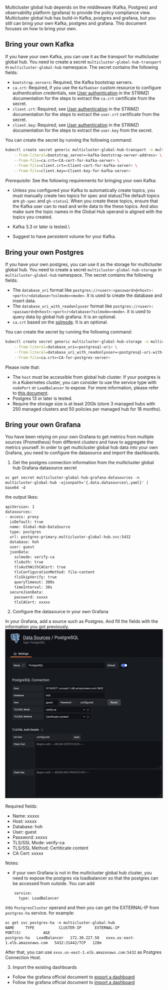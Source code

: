 Multicluster global hub depends on the middleware (Kafka, Postgres) and observability platform (grafana) to provide the policy compliance view. Multicluster global hub has build-in Kafka, postgres and grafana, but you still can bring your own Kafka, postgres and grafana. This document focuses on how to bring your own.

## Bring your own Kafka

If you have your own Kafka, you can use it as the transport for multicluster global hub. You need to create a secret `multicluster-global-hub-transport` in `multicluster-global-hub` namespace. The secret contains the following fields:

- `bootstrap.servers`: Required, the Kafka bootstrap servers.
- `ca.crt`: Required, if you use the `KafkaUser` custom resource to configure authentication credentials, see [User authentication](https://strimzi.io/docs/operators/latest/deploying.html#con-securing-client-authentication-str) in the STRIMZI documentation for the steps to extract the `ca.crt` certificate from the secret.
- `client.crt`: Required, see [User authentication](https://strimzi.io/docs/operators/latest/deploying.html#con-securing-client-authentication-str) in the STRIMZI documentation for the steps to extract the `user.crt` certificate from the secret.
- `client.key`: Required, see [User authentication](https://strimzi.io/docs/operators/latest/deploying.html#con-securing-client-authentication-str) in the STRIMZI documentation for the steps to extract the `user.key` from the secret.

You can create the secret by running the following command:
```bash
kubectl create secret generic multicluster-global-hub-transport -n multicluster-global-hub \
    --from-literal=bootstrap_server=<kafka-bootstrap-server-address> \
    --from-file=ca.crt=<CA-cert-for-kafka-server> \
    --from-file=client.crt=<Client-cert-for-kafka-server> \
    --from-file=client.key=<Client-key-for-kafka-server> 
```

*Prerequisite:*  See the following requirements for bringing your own Kafka: 

- Unless you configured your Kafka to automatically create topics, you must manually create two topics for spec and status(The default topics are `gh-spec` and `gh-status`). When you create these topics, ensure that the Kafka user can to read and write data to the these topics. And also make sure the topic names in the Global Hub operand is aligned with the topics you created.

- Kafka 3.3 or later is tested.\

- Suggest to have persistent volume for your Kafka.

## Bring your own Postgres

If you have your own postgres, you can use it as the storage for multicluster global hub. You need to create a secret `multicluster-global-hub-storage` in `multicluster-global-hub` namespace. The secret contains the following fields:

- The `database_uri` format like `postgres://<user>:<password>@<host>:<port>/<database>?sslmode=<mode>`. It is used to create the database and insert data.
- The `database_uri_with_readonlyuser` format like `postgres://<user>:<password>@<host>:<port>/<database>?sslmode=<mode>`. it is used to query data by global hub grafana. It is an optional.
- `ca.crt` based on the [sslmode](https://www.postgresql.org/docs/current/libpq-connect.html#LIBPQ-CONNSTRING). It is an optional.

You can create the secret by running the following command:
```bash
kubectl create secret generic multicluster-global-hub-storage -n multicluster-global-hub \
    --from-literal=database_uri=<postgresql-uri> \
    --from-literal=database_uri_with_readonlyuser=<postgresql-uri-with-readonlyuser> \
    --from-file=ca.crt=<CA-for-postgres-server>
```
Please note that:
- The `host` must be accessible from global hub cluster. If your postgres is in a Kubernetes cluster, you can consider to use the service type with `nodePort` or `LoadBalancer` to expose. For more information, please refer to [this document](./troubleshooting.md#access-to-the-provisioned-postgres-database).
- Postgres 13 or later is tested.
- Require the storage size is at least 20Gb (store 3 managed hubs with 250 managed clusters and 50 policies per managed hub for 18 months).

## Bring your own Grafana
You have been relying on your own Grafana to get metrics from multiple sources (Prometheus) from different clusters and have to aggregate the metrics yourself. In order to get multicluster global hub data into your own Grafana, you need to configure the datasource and import the dashboards.

1. Get the postgres connection information from the multicluster global hub Grafana datasource secret
```
oc get secret multicluster-global-hub-grafana-datasources -n multicluster-global-hub -ojsonpath='{.data.datasources\.yaml}' | base64 -d
```
the output likes:
```
apiVersion: 1
datasources:
- access: proxy
  isDefault: true
  name: Global-Hub-DataSource
  type: postgres
  url: postgres-primary.multicluster-global-hub.svc:5432
  database: hoh
  user: guest
  jsonData:
    sslmode: verify-ca
    tlsAuth: true
    tlsAuthWithCACert: true
    tlsConfigurationMethod: file-content
    tlsSkipVerify: true
    queryTimeout: 300s
    timeInterval: 30s
  secureJsonData:
    password: xxxxx
    tlsCACert: xxxxx
```
2. Configure the datasource in your own Grafana

In your Grafana, add a source such as Postgres. And fill the fields with the information you got previously.
![datasource](./grafana-datasource.png)

Required fields:
- Name: xxxxx
- Host: xxxxx
- Database: hoh
- User: guest
- Password: xxxxx
- TLS/SSL Mode: verify-ca
- TLS/SSL Method: Certiticate content
- CA Cert: xxxxx

Notes:
- if your own Grafana is not in the multicluster global hub cluster, you need to expose the postgres via loadbalancer so that the postgres can be accessed from outside. You can add 
```
    service:
      type: LoadBalancer
```
into `PostgresCluster` operand and then you can get the EXTERNAL-IP from `postgres-ha` service. for example: 
```
oc get svc postgres-ha -n multicluster-global-hub
NAME     TYPE           CLUSTER-IP      EXTERNAL-IP                                                               PORT(S)          AGE
postgres-ha   LoadBalancer   172.30.227.58   xxxx.us-east-1.elb.amazonaws.com   5432:31442/TCP   128m
```
After that, you can use `xxxx.us-east-1.elb.amazonaws.com:5432` as Postgres Connection Host.

3. Import the existing dashboards

- Follow the grafana official document to [export a dashboard](https://grafana.com/docs/grafana/latest/dashboards/manage-dashboards/#export-a-dashboard)
- Follow the grafana official document to [import a dashboard](https://grafana.com/docs/grafana/latest/dashboards/manage-dashboards/#import-a-dashboard)